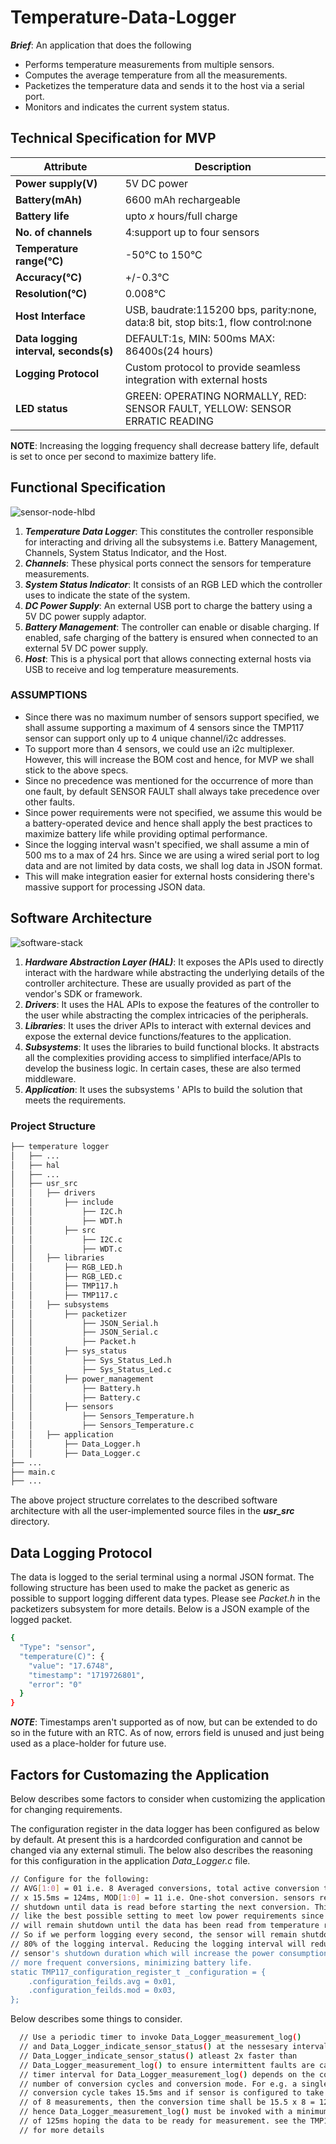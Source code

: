 # Temperature-Data-Logger
**_Brief_**: 
An application that does the following
- Performs temperature measurements from multiple sensors.
- Computes the average temperature from all the measurements.
- Packetizes the temperature data and sends it to the host via a serial port.
- Monitors and indicates the current system status.

## Technical Specification for MVP
| Attribute | Description |
| --- | --- |
| **Power supply(V)** | 5V DC power | 
| **Battery(mAh)** | 6600 mAh rechargeable |
| **Battery life** | upto *x* hours/full charge |
| **No. of channels** | 4:support up to four sensors |
| **Temperature range(°C)** | -50°C to 150°C |
| **Accuracy(°C)** | +/-0.3°C |
| **Resolution(°C)** | 0.008°C |
| **Host Interface** | USB, baudrate:115200 bps, parity:none, data:8 bit, stop bits:1, flow control:none |
| **Data logging interval, seconds(s)** | DEFAULT:1s, MIN: 500ms MAX: 86400s(24 hours) |
| **Logging Protocol** | Custom protocol to provide seamless integration with external hosts |
| **LED status** | GREEN: OPERATING NORMALLY, RED: SENSOR FAULT, YELLOW: SENSOR ERRATIC READING |

**NOTE**: Increasing the logging frequency shall decrease battery life, default is set to once per second to maximize battery life.

## Functional Specification
![sensor-node-hlbd](https://github.com/deeplyembeddedWP/temperature-data-logger/assets/23131959/2e08672b-ddc1-4e7c-989f-e0380bc36687)

1. **_Temperature Data Logger_**: This constitutes the controller responsible for interacting and driving all the subsystems i.e. Battery Management, Channels, System Status Indicator, and the Host.
2. **_Channels_**: These physical ports connect the sensors for temperature measurements.
3. **_System Status Indicator_**: It consists of an RGB LED which the controller uses to indicate the state of the system.
4. **_DC Power Supply_**: An external USB port to charge the battery using a 5V DC power supply adaptor.
5. **_Battery Management_**: The controller can enable or disable charging. If enabled, safe charging of the battery is ensured when connected to an external 5V DC power supply.
6. **_Host_**: This is a physical port that allows connecting external hosts via USB to receive and log temperature measurements.

### ASSUMPTIONS
- Since there was no maximum number of sensors support specified, we shall assume supporting a maximum of 4 sensors since the TMP117 sensor can support only up to 4 unique channel/i2c addresses.
- To support more than 4 sensors, we could use an i2c multiplexer. However, this will increase the BOM cost and hence, for MVP we shall stick to the above specs.
- Since no precedence was mentioned for the occurrence of more than one fault, by default SENSOR FAULT shall always take precedence over other faults.
- Since power requirements were not specified, we assume this would be a battery-operated device and hence shall apply the best practices to maximize battery life while providing optimal performance.
- Since the logging interval wasn't specified, we shall assume a min of 500 ms to a max of 24 hrs. Since we are using a wired serial port to log data and are not limited by data costs, we shall log data in JSON format.
- This will make integration easier for external hosts considering there's massive support for processing JSON data.

## Software Architecture 
![software-stack](https://github.com/deeplyembeddedWP/temperature-data-logger/assets/23131959/f26e7f37-03c8-4d09-ac1a-86ac1b8c1574)
1. **_Hardware Abstraction Layer (HAL)_**: It exposes the APIs used to directly interact with the hardware while abstracting the underlying details of the controller architecture. These are usually provided as part of the vendor's SDK or framework.
2. **_Drivers_**: It uses the HAL APIs to expose the features of the controller to the user while abstracting the complex intricacies of the peripherals.
3. **_Libraries_**: It uses the driver APIs to interact with external devices and expose the external device functions/features to the application. 
4. **_Subsystems_**: It uses the libraries to build functional blocks. It abstracts all the complexities providing access to simplified interface/APIs to develop the business logic. In certain cases, these are also termed middleware.
5. **_Application_**: It uses the subsystems ' APIs to build the solution that meets the requirements.

### Project Structure
```bash
├── temperature logger
│   ├── ...
│   ├── hal
│   ├── ...
│   ├── usr_src
│   │   ├── drivers
│   │   	├── include
│   │   		├── I2C.h
│   │   		├── WDT.h
│   │   	├── src
│   │   		├── I2C.c
│   │   		├── WDT.c
│   │   ├── libraries
│   │   	├── RGB_LED.h
│   │   	├── RGB_LED.c
│   │   	├── TMP117.h
│   │   	├── TMP117.c
│   │   ├── subsystems
│   │   	├── packetizer
│   │   		├── JSON_Serial.h
│   │   		├── JSON_Serial.c
│   │   		├── Packet.h
│   │   	├── sys_status
│   │   		├── Sys_Status_Led.h
│   │   		├── Sys_Status_Led.c
│   │   	├── power_management
│   │   		├── Battery.h
│   │   		├── Battery.c
│   │   	├── sensors
│   │   		├── Sensors_Temperature.h
│   │   		├── Sensors_Temperature.c
│   │   ├── application
│   │   	├── Data_Logger.h
│   │   	├── Data_Logger.c
├── ...
├── main.c
├── ...
```
The above project structure correlates to the described software architecture with all the user-implemented source files in the **_usr_src_** directory.

## Data Logging Protocol
The data is logged to the serial terminal using a normal JSON format. The following structure has been used to make the packet as generic as possible to support logging different data types. Please see _Packet.h_ in the packetizers subsystem for more details.
Below is a JSON example of the logged packet.
```bash
{
  "Type": "sensor",
  "temperature(C)": {
    "value": "17.6748",
    "timestamp": "1719726801",
    "error": "0"
  }
}
```
**_NOTE_**: Timestamps aren't supported as of now, but can be extended to do so in the future with an RTC. As of now, errors field is unused and just being used as a place-holder for future use.

## Factors for Customazing the Application
Below describes some factors to consider when customizing the application for changing requirements.

The configuration register in the data logger has been configured as below by default. At present this is a hardcorded configuration and cannot be changed via any external stimuli. The below also describes the reasoning for this configuration in the application _Data_Logger.c_ file.
```bash
// Configure for the following:
// AVG[1:0] = 01 i.e. 8 Averaged conversions, total active conversion time = 8
// x 15.5ms = 124ms, MOD[1:0] = 11 i.e. One-shot conversion. sensors remains
// shutdown until data is read before starting the next conversion. This seems
// like the best possible setting to meet low power requirements since sensor
// will remain shutdown until the data has been read from temperature register.
// So if we perform logging every second, the sensor will remain shutdown for
// 80% of the logging interval. Reducing the logging interval will reduce the
// sensor's shutdown duration which will increase the power consumption due to
// more frequent conversions, minimizing battery life.
static TMP117_configuration_register_t _configuration = {
	.configuration_feilds.avg = 0x01,
	.configuration_feilds.mod = 0x03,
};
```
Below describes some things to consider.
```bash
  // Use a periodic timer to invoke Data_Logger_measurement_log()
  // and Data_Logger_indicate_sensor_status() at the nessesary intervals. Invoke
  // Data_Logger_indicate_sensor_status() atleast 2x faster than
  // Data_Logger_measurement_log() to ensure intermittent faults are caught. The
  // timer interval for Data_Logger_measurement_log() depends on the configured
  // number of conversion cycles and conversion mode. For e.g. a single
  // conversion cycle takes 15.5ms and if sensor is configured to take an average
  // of 8 measurements, then the conversion time shall be 15.5 x 8 = 124ms,
  // hence Data_Logger_measurement_log() must be invoked with a minimum interval
  // of 125ms hoping the data to be ready for measurement. see the TMP117 datasheet
  // for more details
``` 